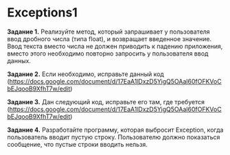 # Exceptions1

**Задание 1.** Реализуйте метод, который запрашивает у пользователя ввод дробного числа (типа float), и возвращает введенное значение. 
Ввод текста вместо числа не должен приводить к падению приложения, вместо этого необходимо повторно запросить у пользователя ввод данных.

**Задание 2.** Если необходимо, исправьте данный код (https://docs.google.com/document/d/17EaA1lDxzD5YigQ5OAal60fOFKVoCbEJqooB9XfhT7w/edit)

**Задание 3.** Дан следующий код, исправьте его там, где требуется (https://docs.google.com/document/d/17EaA1lDxzD5YigQ5OAal60fOFKVoCbEJqooB9XfhT7w/edit)

**Задание 4.** Разработайте программу, которая выбросит Exception, когда пользователь вводит пустую строку. 
Пользователю должно показаться сообщение, что пустые строки вводить нельзя.
